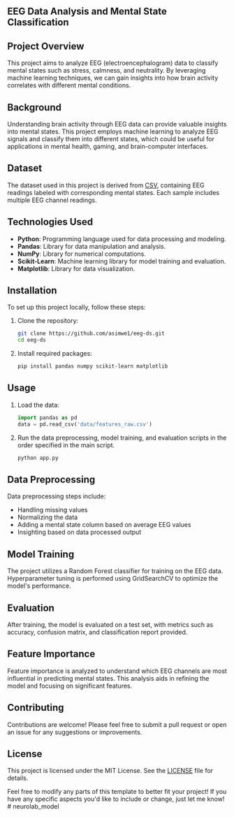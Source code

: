## EEG Data Analysis and Mental State Classification

## Project Overview
This project aims to analyze EEG (electroencephalogram) data to classify mental states such as stress, calmness, and neutrality. By leveraging machine learning techniques, we can gain insights into how brain activity correlates with different mental conditions.
## Background
Understanding brain activity through EEG data can provide valuable insights into mental states. This project employs machine learning to analyze EEG signals and classify them into different states, which could be useful for applications in mental health, gaming, and brain-computer interfaces.
## Dataset
The dataset used in this project is derived from [CSV](feature_raw.csv), containing EEG readings labeled with corresponding mental states. Each sample includes multiple EEG channel readings.
## Technologies Used
- **Python**: Programming language used for data processing and modeling.
- **Pandas**: Library for data manipulation and analysis.
- **NumPy**: Library for numerical computations.
- **Scikit-Learn**: Machine learning library for model training and evaluation.
- **Matplotlib**: Library for data visualization.

## Installation
To set up this project locally, follow these steps:

1. Clone the repository:
   ```bash
   git clone https://github.com/asimwe1/eeg-ds.git
   cd eeg-ds
   ```

2. Install required packages:
   ```bash
   pip install pandas numpy scikit-learn matplotlib
   ```

## Usage
1. Load the data:
   ```python
   import pandas as pd
   data = pd.read_csv('data/features_raw.csv')
   ```
2. Run the data preprocessing, model training, and evaluation scripts in the order specified in the main script.
   ``` python
   python app.py
   ```
## Data Preprocessing
Data preprocessing steps include:
- Handling missing values
- Normalizing the data
- Adding a mental state column based on average EEG values
- Insighting based on data processed output

## Model Training
The project utilizes a Random Forest classifier for training on the EEG data. Hyperparameter tuning is performed using GridSearchCV to optimize the model's performance.

## Evaluation
After training, the model is evaluated on a test set, with metrics such as accuracy, confusion matrix, and classification report provided.

## Feature Importance
Feature importance is analyzed to understand which EEG channels are most influential in predicting mental states. This analysis aids in refining the model and focusing on significant features.

## Contributing
Contributions are welcome! Please feel free to submit a pull request or open an issue for any suggestions or improvements.

## License
This project is licensed under the MIT License. See the [LICENSE](LICENSE) file for details.

Feel free to modify any parts of this template to better fit your project! If you have any specific aspects you'd like to include or change, just let me know!
#   n e u r o l a b _ m o d e l  
 